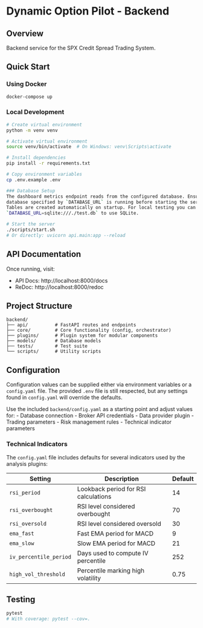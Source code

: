 # Dynamic Option Pilot - Backend

## Overview
Backend service for the SPX Credit Spread Trading System.

## Quick Start

### Using Docker
```bash
docker-compose up
```

### Local Development
```bash
# Create virtual environment
python -m venv venv

# Activate virtual environment
source venv/bin/activate  # On Windows: venv\Scripts\activate

# Install dependencies
pip install -r requirements.txt

# Copy environment variables
cp .env.example .env

### Database Setup
The dashboard metrics endpoint reads from the configured database. Ensure the
database specified by `DATABASE_URL` is running before starting the server.
Tables are created automatically on startup. For local testing you can set
`DATABASE_URL=sqlite:///./test.db` to use SQLite.

# Start the server
./scripts/start.sh
# Or directly: uvicorn api.main:app --reload
```

## API Documentation
Once running, visit:
- API Docs: http://localhost:8000/docs
- ReDoc: http://localhost:8000/redoc

## Project Structure
```
backend/
├── api/          # FastAPI routes and endpoints
├── core/         # Core functionality (config, orchestrator)
├── plugins/      # Plugin system for modular components
├── models/       # Database models
├── tests/        # Test suite
└── scripts/      # Utility scripts
```

## Configuration
Configuration values can be supplied either via environment variables or a
`config.yaml` file. The provided `.env` file is still respected, but any
settings found in `config.yaml` will override the defaults.

Use the included `backend/config.yaml` as a starting point and adjust values for:
    - Database connection
    - Broker API credentials
    - Data provider plugin
    - Trading parameters
    - Risk management rules
    - Technical indicator parameters

### Technical Indicators
The `config.yaml` file includes defaults for several indicators used by the
analysis plugins:

| Setting | Description | Default |
|---------|-------------|---------|
| `rsi_period` | Lookback period for RSI calculations | 14 |
| `rsi_overbought` | RSI level considered overbought | 70 |
| `rsi_oversold` | RSI level considered oversold | 30 |
| `ema_fast` | Fast EMA period for MACD | 9 |
| `ema_slow` | Slow EMA period for MACD | 21 |
| `iv_percentile_period` | Days used to compute IV percentile | 252 |
| `high_vol_threshold` | Percentile marking high volatility | 0.75 |

## Testing
```bash
pytest
# With coverage: pytest --cov=.
```
